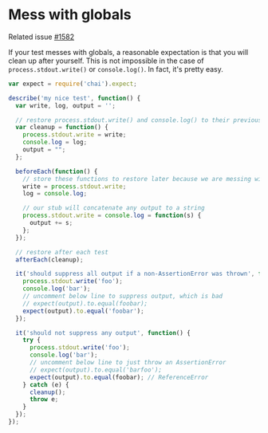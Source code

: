 # Mess with globals

Related issue [#1582](https://github.com/mochajs/mocha/issues/1582)

If your test messes with globals, a reasonable expectation is that you will clean up after yourself. This is not impossible in the case of `process.stdout.write()` or `console.log()`. In fact, it's pretty easy.

```js
var expect = require('chai').expect;

describe('my nice test', function() {
  var write, log, output = '';

  // restore process.stdout.write() and console.log() to their previous glory
  var cleanup = function() {
    process.stdout.write = write;
    console.log = log;
    output = "";
  };

  beforeEach(function() {
    // store these functions to restore later because we are messing with them
    write = process.stdout.write;
    log = console.log;

    // our stub will concatenate any output to a string
    process.stdout.write = console.log = function(s) {
      output += s;
    };
  });

  // restore after each test
  afterEach(cleanup);

  it('should suppress all output if a non-AssertionError was thrown', function() {
    process.stdout.write('foo');
    console.log('bar');
    // uncomment below line to suppress output, which is bad
    // expect(output).to.equal(foobar);
    expect(output).to.equal('foobar');
  });

  it('should not suppress any output', function() {
    try {
      process.stdout.write('foo');
      console.log('bar');
      // uncomment below line to just throw an AssertionError
      // expect(output).to.equal('barfoo');
      expect(output).to.equal(foobar); // ReferenceError
    } catch (e) {
      cleanup();
      throw e;
    }
  });
});
```
